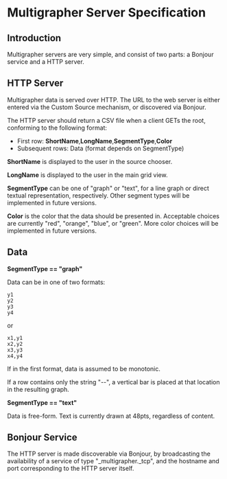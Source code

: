 Multigrapher Server Specification
=================================

Introduction
------------

Multigrapher servers are very simple, and consist of two parts: a Bonjour
service and a HTTP server.

HTTP Server
-----------

Multigrapher data is served over HTTP. The URL to the web server is either
entered via the Custom Source mechanism, or discovered via Bonjour.

The HTTP server should return a CSV file when a client GETs the root,
conforming to the following format:

* First row: **ShortName**,**LongName**,**SegmentType**,**Color**
* Subsequent rows: Data (format depends on SegmentType)

**ShortName** is displayed to the user in the source chooser.

**LongName** is displayed to the user in the main grid view.

**SegmentType** can be one of "graph" or "text", for a line graph or direct
textual representation, respectively. Other segment types will be
implemented in future versions.

**Color** is the color that the data should be presented in.
Acceptable choices are currently "red", "orange", "blue", or "green".
More color choices will be implemented in future versions.

Data
----

**SegmentType == "graph"**

Data can be in one of two formats:

    y1
    y2
    y3
    y4

or

    x1,y1
    x2,y2
    x3,y3
    x4,y4

If in the first format, data is assumed to be monotonic.

If a row contains only the string "--", a vertical bar is placed at that
location in the resulting graph.

**SegmentType == "text"**

Data is free-form. Text is currently drawn at 48pts, regardless of content.

Bonjour Service
---------------

The HTTP server is made discoverable via Bonjour, by broadcasting the
availability of a service of type "\_multigrapher.\_tcp", and the
hostname and port corresponding to the HTTP server itself.
